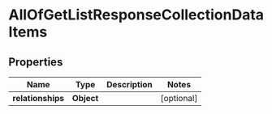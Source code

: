 # AllOfGetListResponseCollectionDataItems

## Properties
Name | Type | Description | Notes
------------ | ------------- | ------------- | -------------
**relationships** | **Object** |  |  [optional]
